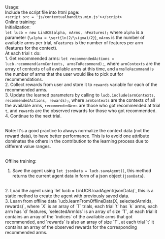 Usage:<br/>
Include the script file into html page:
<br/>`<script src = 'js/contextualbandits.min.js'></script>`
<br/>Online training:
<br/>Initialization:
<br/>`let lucb = new LinUCB(alpha, nArms, nFeatures);` where `alpha` is a parameter (`\alpha = \sqrt{ln(2/\sigma)/2}`), `nArms` is the number of available arms per trial, `nFeatures` is the number of features per arm (features for the context).
<br/>
At each trial `t` do:<br/>
    1. Get recommended arms: `let recommendedActions = lucb.recommend(armContexts, armsToRecommend);`, where `armContexts` are the array of contexts of all available arms at this time, and `armsToRecommend` is the number of arms that the user would like to pick out for recommendations.<br/>
    2. Collect rewards from user and store it to `rewards` variable for each of the recommended arms. <br/>
    3. Update the learned parameters by calling to `lucb.include(armContexts, recommendedActions, rewards);`, where `armContexts` are the contexts of all the available arms, `recommendedArms` are those who got recommended at trial `t`, and `rewards` are the observed rewards for those who got recommended.
    4. Continue to the next trial.

<br/>Note: It's a good practice to always normalize the context data (not the reward data), to have better performance. This is to avoid one attribute dominates the others in the contribution to the learning process due to different value ranges.

<br/>Offline training:
<br/>
1. Save the agent using `let jsonData = lucb.saveAgent()`, this method returns the current agent data in form of a json object (`jsonData`).
<br/>
2. Load the agent using `let lucb = LinUCB.loadAgent(jsonData)`, this is a static method to create the agent with previously saved data.
<br/>
3. Learn from offline data `lucb.learnFromOfflineData(X, selectedArmIds, rewards)`, where `X` is an array of `T` trials, each trial `t` has `k` arms, each arm has `d` features, `selectedArmIds` is an array of size `T`, at each trial it contains an array of the `indices` of the available arms that got recommended, and `rewards` is also an array of size `T`, at each trial `t` it contains an array of the observed rewards for the corresponding recommended arms.   
